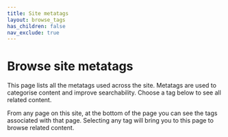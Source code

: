 ```yaml
---
title: Site metatags
layout: browse_tags
has_children: false
nav_exclude: true
---
```


# Browse site metatags

This page lists all the metatags used across the site. Metatags are used to categorise content and improve searchability. Choose a tag below to see all related content.

From any page on this site, at the bottom of the page you can see the tags associated with that page. Selecting any tag will bring you to this page to browse related content.
